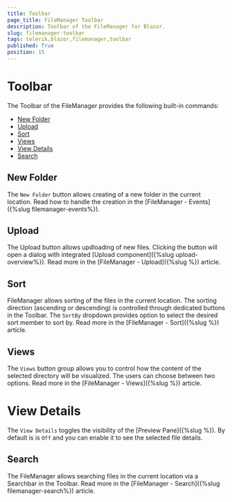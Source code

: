 ```yaml
---
title: Toolbar
page_title: FileManager Toolbar
description: Toolbar of the FileManager for Blazor.
slug: filemanager-toolbar
tags: telerik,blazor,filemanager,toolbar
published: True
position: 15
---
```


# Toolbar

The Toolbar of the FileManager provides the following built-in commands:

* [New Folder](#new-folder)
* [Upload](#upload)
* [Sort](#sort)
* [Views](#views)
* [View Details](#view-details)
* [Search](#search)

## New Folder

The `New Folder` button allows creating of a new folder in the current location. Read how to handle the creation in the [FileManager - Events]({%slug filemanager-events%}).

## Upload

The Upload button allows updloading of new files. Clicking the button will open a dialog with integrated [Upload component]({%slug upload-overview%}). Read more in the [FileManager - Upload]({%slug %}) article.

## Sort

FileManager allows sorting of the files in the current location. The sorting direction (ascending or descending) is controlled through dedicated buttons in the Toolbar. The `SortBy` dropdown provides option to select the desired sort member to sort by. Read more in the [FileManager - Sort]({%slug %}) article.


## Views

The `Views` button group allows you to control how the content of the selected directory will be visualized. The users can choose between two options. Read more in the [FileManager - Views]({%slug %}) article.

# View Details

The `View Details` toggles the visibility of the [Preview Pane]({%slug %}). By default is is `Off` and you can enable it to see the selected file details.

## Search

The FileManager allows searching files in the current location via a Searchbar in the Toolbar. Read more in the [FileManager - Search]({%slug filemanager-search%}) article.